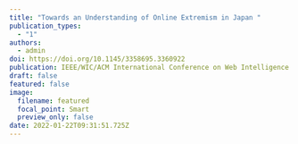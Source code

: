 ```yaml
---
title: "Towards an Understanding of Online Extremism in Japan "
publication_types:
  - "1"
authors:
  - admin
doi: https://doi.org/10.1145/3358695.3360922
publication: IEEE/WIC/ACM International Conference on Web Intelligence on - WI '19 Companion
draft: false
featured: false
image:
  filename: featured
  focal_point: Smart
  preview_only: false
date: 2022-01-22T09:31:51.725Z
---
```


